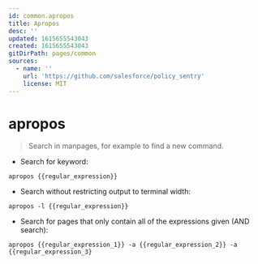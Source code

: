 ```yaml
---
id: common.apropos
title: Apropos
desc: ''
updated: 1615655543043
created: 1615655543043
gitDirPath: pages/common
sources:
  - name: ''
    url: 'https://github.com/salesforce/policy_sentry'
    license: MIT
---
```

# apropos

> Search in manpages, for example to find a new command.

- Search for keyword:

`apropos {{regular_expression}}`

- Search without restricting output to terminal width:

`apropos -l {{regular_expression}}`

- Search for pages that only contain all of the expressions given (AND search):

`apropos {{regular_expression_1}} -a {{regular_expression_2}} -a {{regular_expression_3}`

